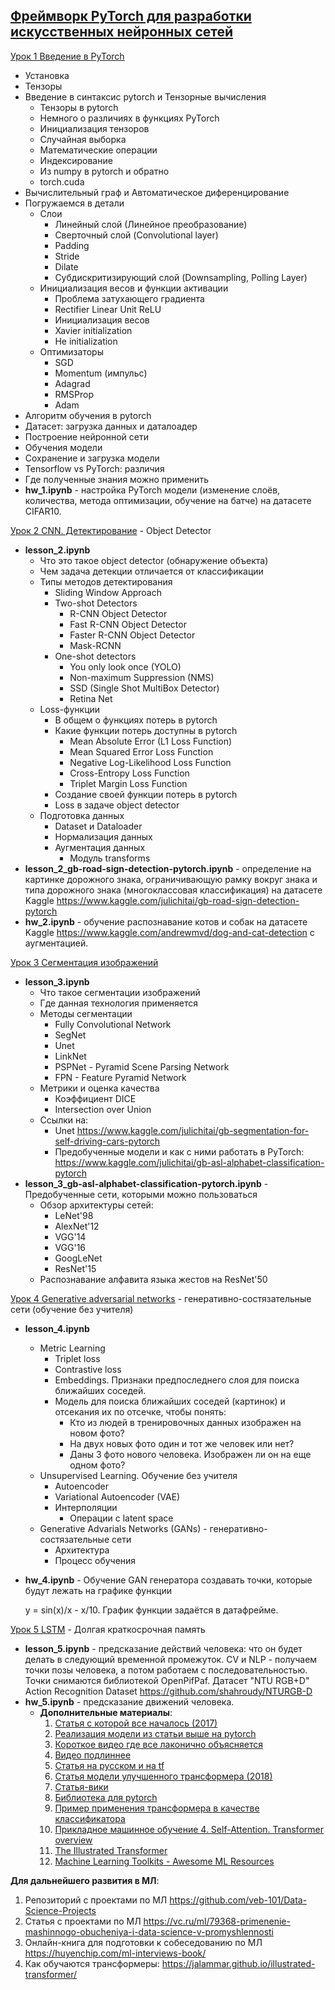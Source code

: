 [Фреймворк PyTorch для разработки искусственных нейронных сетей](https://gb.ru/lessons/134922)
---

[Урок 1 Введение в PyTorch](https://gb.ru/lessons/134922)

- Установка
- Тензоры
- Введение в синтаксис pytorch и Тензорные вычисления
  - Тензоры в pytorch
  - Немного о различиях в функциях PyTorch
  - Инициализация тензоров
  - Случайная выборка
  - Математические операции
  - Индексирование
  - Из numpy в pytorch и обратно
  - torch.cuda
- Вычислительный граф и Автоматическое диференцирование
- Погружаемся в детали
  - Слои
    - Линейный слой (Линейное преобразование)
    - Сверточный слой (Convolutional layer)
    - Padding
    - Stride
    - Dilate
    - Cубдискритизирующий слой (Downsampling, Polling Layer)
  - Инициализация весов и функции активации
    - Проблема затухающего градиента
    - Rectifier Linear Unit ReLU
    - Инициализация весов
    - Xavier initialization
    - He initialization
  - Оптимизаторы
    - SGD
    - Momentum (импульс)
    - Adagrad
    - RMSProp
    - Adam
- Алгоритм обучения в pytorch
- Датасет: загрузка данных и даталоадер
- Построение нейронной сети
- Обучения модели
- Сохранение и загрузка модели
- Tensorflow vs PyTorch: различия
- Где полученные знания можно применить
- **hw_1.ipynb** - настройка PyTorch модели (изменение слоёв, количества, метода оптимизации, обучение на батче) на датасете CIFAR10.

[Урок 2 CNN. Детектирование](https://gb.ru/lessons/134923) - Object Detector

- **lesson_2.ipynb**
  - Что это такое object detector (обнаружение объекта)
  - Чем задача детекции отличается от классификации
  - Типы методов детектирования
    - Sliding Window Approach
    - Two-shot Detectors
      - R-CNN Object Detector
      - Fast R-CNN Object Detector
      - Faster R-CNN Object Detector
      - Mask-RCNN
    - One-shot detectors
      - You only look once (YOLO)
      - Non-maximum Suppression (NMS)
      - SSD (Single Shot MultiBox Detector)
      - Retina Net
  - Loss-функции
    - В общем о функциях потерь в pytorch
    - Какие функции потерь доступны в pytorch
      - Mean Absolute Error (L1 Loss Function)
      - Mean Squared Error Loss Function
      - Negative Log-Likelihood Loss Function
      - Cross-Entropy Loss Function
      - Triplet Margin Loss Function
    - Создание своей функции потерь в pytorch
    - Loss в задаче object detector
  - Подготовка данных
    - Dataset и Dataloader
    - Нормализация данных
    - Аугментация данных
      - Модуль transforms
- **lesson_2_gb-road-sign-detection-pytorch.ipynb** - определение на картинке дорожного знака, ограничивающую рамку вокруг знака и типа дорожного знака (многоклассовая классификация) на датасете Kaggle https://www.kaggle.com/julichitai/gb-road-sign-detection-pytorch
- **hw_2.ipynb** - обучение распознавание котов и собак на датасете Kaggle https://www.kaggle.com/andrewmvd/dog-and-cat-detection с аугментацией.

[Урок 3 Сегментация изображений](https://gb.ru/lessons/134924)

- **lesson_3.ipynb**
  - Что такое сегментации изображений
  - Где данная технология применяется
  - Методы сегментации
    - Fully Convolutional Network
    - SegNet
    - Unet
    - LinkNet
    - PSPNet - Pyramid Scene Parsing Network
    - FPN - Feature Pyramid Network 
  - Метрики и оценка качества
    - Коэффициент DICE
    - Intersection over Union
  - Ссылки на:
    - Unet https://www.kaggle.com/julichitai/gb-segmentation-for-self-driving-cars-pytorch
    - Предобученные модели и как с ними работать в PyTorch: https://www.kaggle.com/julichitai/gb-asl-alphabet-classification-pytorch
- **lesson_3_gb-asl-alphabet-classification-pytorch.ipynb** - Предобученные сети, которыми можно пользоваться
  - Обзор архитектуры сетей:
    - LeNet'98
    - AlexNet'12
    - VGG'14
    - VGG'16
    - GoogLeNet
    - ResNet'15
  -  Распознавание алфавита языка жестов на ResNet'50

[Урок 4 Generative adversarial networks](https://gb.ru/lessons/134925) - генеративно-состязательные сети (обучение без учителя)

- **lesson_4.ipynb**

  - Metric Learning
    - Triplet loss
    - Contrastive loss
    - Embeddings. Признаки предпоследнего слоя для поиска ближайших соседей.
    - Модель для поиска ближайших соседей (картинок) и отсекания их по отсечке, чтобы понять:
      - Кто из людей в тренировочных данных изображен на новом фото?
      - На двух новых фото один и тот же человек или нет?
      - Даны 3 фото нового человека. Изображен ли он на еще одном фото?
  - Unsupervised Learning. Обучение без учителя
    - Autoencoder
    - Variational Autoencoder (VAE)
    - Интерполяции
      - Операции с latent space
  - Generative Advarials Networks (GANs) - генеративно-состязательные сети
    - Архитектура
    - Процесс обучения

- **hw_4.ipynb** - Обучение GAN генератора создавать точки, которые будут лежать на графике функции

  y = sin(x)/x - x/10. График функции задаётся в датафрейме.

[Урок 5 LSTM](https://gb.ru/lessons/134926) - Долгая краткосрочная память

- **lesson_5.ipynb** - предсказание действий человека: что он будет делать в следующий временной промежуток. CV и NLP - получаем точки позы человека, а потом работаем с последовательностью. Точки снимаются библиотекой OpenPifPaf. Датасет "NTU RGB+D" Action Recognition Dataset https://github.com/shahroudy/NTURGB-D
- **hw_5.ipynb** - предсказание движений человека.
  - **Дополнительные материалы**:
    1. [Статья с которой все началось (2017)](https://arxiv.org/abs/1706.03762) 
    2. [Реализация модели из статьи выше на pytorch](https://www.youtube.com/watch?v=U0s0f995w14) 
    3. [Короткое видео где все лаконично объясняется](https://www.youtube.com/watch?v=TQQlZhbC5ps) 
    4. [Видео подлиннее](https://www.youtube.com/watch?v=S27pHKBEp30) 
    5. [Статья на русском и на tf](https://www.tensorflow.org/text/tutorials/transformer) 
    6. [Статья модели улучшенного трансформера (2018)](https://arxiv.org/abs/1808.03867)  
    7. [Статья-вики](https://ru.wikipedia.org/wiki/%D0%A2%D1%80%D0%B0%D0%BD%D1%81%D1%84%D0%BE%D1%80%D0%BC%D0%B5%D1%80_(%D0%BC%D0%BE%D0%B4%D0%B5%D0%BB%D1%8C_%D0%BC%D0%B0%D1%88%D0%B8%D0%BD%D0%BD%D0%BE%D0%B3%D0%BE_%D0%BE%D0%B1%D1%83%D1%87%D0%B5%D0%BD%D0%B8%D1%8F)) 
    8. [Библиотека для pytorch](https://huggingface.co/transformers/) 
    9. [Пример применения трансформера в качестве классификатора](https://github.com/lucidrains/vit-pytorch)
    10. [Прикладное машинное обучение 4. Self-Attention. Transformer overview](https://youtu.be/UETKUIlYE6g)
    11. [The Illustrated Transformer](https://jalammar.github.io/illustrated-transformer/)
    12. [Machine Learning Toolkits - Awesome ML Resources](https://www.kaggle.com/arunkumarramanan/machine-learning-toolkits-awesome-ml-resources)



**Для дальнейшего развития в МЛ**:

1. Репозиторий с проектами по МЛ https://github.com/veb-101/Data-Science-Projects
2. Статья с проектами по МЛ https://vc.ru/ml/79368-primenenie-mashinnogo-obucheniya-i-data-science-v-promyshlennosti
3. Онлайн-книга для подготовки к собеседованию по МЛ https://huyenchip.com/ml-interviews-book/
4. Как обучаются трансформеры: https://jalammar.github.io/illustrated-transformer/
